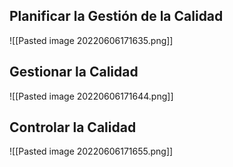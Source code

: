 ## Planificar la Gestión de la Calidad
![[Pasted image 20220606171635.png]]

## Gestionar la Calidad
![[Pasted image 20220606171644.png]]

## Controlar la Calidad
![[Pasted image 20220606171655.png]]
